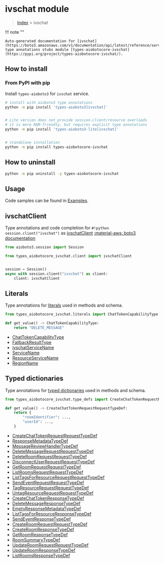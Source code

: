 # ivschat module

> [Index](../README.md) > ivschat


!!! note ""

    Auto-generated documentation for [ivschat](https://boto3.amazonaws.com/v1/documentation/api/latest/reference/services/ivschat.html#ivschat)
    type annotations stubs module [types-aiobotocore-ivschat](https://pypi.org/project/types-aiobotocore-ivschat/).

## How to install



### From PyPI with pip

Install `types-aioboto3` for `ivschat` service.

```bash
# install with aioboto3 type annotations
python -m pip install 'types-aioboto3[ivschat]'


# Lite version does not provide session.client/resource overloads
# it is more RAM-friendly, but requires explicit type annotations
python -m pip install 'types-aioboto3-lite[ivschat]'


# standalone installation
python -m pip install types-aiobotocore-ivschat
```



## How to uninstall

```bash
python -m pip uninstall -y types-aiobotocore-ivschat
```

## Usage

Code samples can be found in [Examples](./usage.md).

## ivschatClient

Type annotations and code completion for  `#!python session.client("ivschat")` as [ivschatClient](./client.md)
[:material-aws: boto3 documentation](https://boto3.amazonaws.com/v1/documentation/api/latest/reference/services/ivschat.html#ivschat.Client)

```python title="Usage example"
from aioboto3.session import Session

from types_aiobotocore_ivschat.client import ivschatClient


session = Session()
async with session.client("ivschat") as client:
    client: ivschatClient
```








## Literals

Type annotations for [literals](./literals.md) used in methods and schema.

```python title="Usage example"
from types_aiobotocore_ivschat.literals import ChatTokenCapabilityType

def get_value() -> ChatTokenCapabilityType:
    return "DELETE_MESSAGE"
```

- [ChatTokenCapabilityType](./literals.md#chattokencapabilitytype)
- [FallbackResultType](./literals.md#fallbackresulttype)
- [ivschatServiceName](./literals.md#ivschatservicename)
- [ServiceName](./literals.md#servicename)
- [ResourceServiceName](./literals.md#resourceservicename)
- [RegionName](./literals.md#regionname)




## Typed dictionaries

Type annotations for [typed dictionaries](./type_defs.md) used in methods and schema.

```python title="Usage example"
from types_aiobotocore_ivschat.type_defs import CreateChatTokenRequestRequestTypeDef

def get_value() -> CreateChatTokenRequestRequestTypeDef:
    return {
        "roomIdentifier": ...,
        "userId": ...,
    }
```

- [CreateChatTokenRequestRequestTypeDef](./type_defs.md#createchattokenrequestrequesttypedef)
- [ResponseMetadataTypeDef](./type_defs.md#responsemetadatatypedef)
- [MessageReviewHandlerTypeDef](./type_defs.md#messagereviewhandlertypedef)
- [DeleteMessageRequestRequestTypeDef](./type_defs.md#deletemessagerequestrequesttypedef)
- [DeleteRoomRequestRequestTypeDef](./type_defs.md#deleteroomrequestrequesttypedef)
- [DisconnectUserRequestRequestTypeDef](./type_defs.md#disconnectuserrequestrequesttypedef)
- [GetRoomRequestRequestTypeDef](./type_defs.md#getroomrequestrequesttypedef)
- [ListRoomsRequestRequestTypeDef](./type_defs.md#listroomsrequestrequesttypedef)
- [ListTagsForResourceRequestRequestTypeDef](./type_defs.md#listtagsforresourcerequestrequesttypedef)
- [SendEventRequestRequestTypeDef](./type_defs.md#sendeventrequestrequesttypedef)
- [TagResourceRequestRequestTypeDef](./type_defs.md#tagresourcerequestrequesttypedef)
- [UntagResourceRequestRequestTypeDef](./type_defs.md#untagresourcerequestrequesttypedef)
- [CreateChatTokenResponseTypeDef](./type_defs.md#createchattokenresponsetypedef)
- [DeleteMessageResponseTypeDef](./type_defs.md#deletemessageresponsetypedef)
- [EmptyResponseMetadataTypeDef](./type_defs.md#emptyresponsemetadatatypedef)
- [ListTagsForResourceResponseTypeDef](./type_defs.md#listtagsforresourceresponsetypedef)
- [SendEventResponseTypeDef](./type_defs.md#sendeventresponsetypedef)
- [CreateRoomRequestRequestTypeDef](./type_defs.md#createroomrequestrequesttypedef)
- [CreateRoomResponseTypeDef](./type_defs.md#createroomresponsetypedef)
- [GetRoomResponseTypeDef](./type_defs.md#getroomresponsetypedef)
- [RoomSummaryTypeDef](./type_defs.md#roomsummarytypedef)
- [UpdateRoomRequestRequestTypeDef](./type_defs.md#updateroomrequestrequesttypedef)
- [UpdateRoomResponseTypeDef](./type_defs.md#updateroomresponsetypedef)
- [ListRoomsResponseTypeDef](./type_defs.md#listroomsresponsetypedef)

